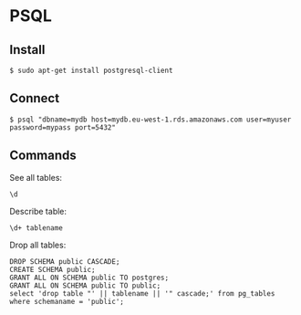 PSQL
====

Install
-------

    $ sudo apt-get install postgresql-client
	
Connect
-------

    $ psql "dbname=mydb host=mydb.eu-west-1.rds.amazonaws.com user=myuser password=mypass port=5432"

Commands
--------

See all tables:

    \d
  
Describe table:

    \d+ tablename
	
Drop all tables:

    DROP SCHEMA public CASCADE;
	CREATE SCHEMA public;
	GRANT ALL ON SCHEMA public TO postgres;
    GRANT ALL ON SCHEMA public TO public;
	select 'drop table "' || tablename || '" cascade;' from pg_tables where schemaname = 'public';
